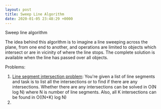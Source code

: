 ```yaml
---
layout: post
title: Sweep Line Algorithm
date: 2020-01-05 23:48:29 +0000
---
```


Sweep line algorithm

The idea behind this algorithm is to imagine a line sweeping across the plane, from one end to another, and operations are limited to objects which intersect or are in vicinity of where the line stops. The complete solution is available when the line has passed over all objects.

Problems:

1. [Line segment intersection problem](https://en.wikipedia.org/wiki/Line_segment_intersection): You're given a list of line segments and task is to list all the intersections or to find if there are any intersections. Whether there are any intersections can be solved in O(N log N) where N is number of line segments. Also, all K intersections can be found in O((N+K) log N)
2. 